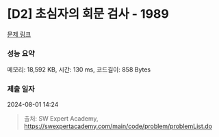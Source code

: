 # [D2] 초심자의 회문 검사 - 1989 

[문제 링크](https://swexpertacademy.com/main/code/problem/problemDetail.do?contestProbId=AV5PyTLqAf4DFAUq) 

### 성능 요약

메모리: 18,592 KB, 시간: 130 ms, 코드길이: 858 Bytes

### 제출 일자

2024-08-01 14:24



> 출처: SW Expert Academy, https://swexpertacademy.com/main/code/problem/problemList.do